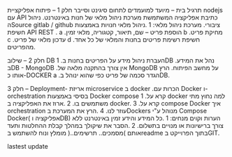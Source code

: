 תרגיל בית – מיועד למועמדים לתחום סיגינט וסייבר
חלק 1 – פיתוח אפליקציית nodejs עם API
כתיבת אפליקציה  המשתמשת מערכת ניהול מלאי של חנות באינטרנט.
ניהול הSource gitlab / github ציבורי.
מערכת ניהול מלאי:
1 .ניהול מלאי חנויות באמצעות חשיפת API REST .
a .הוספת פריט – שם, תיאור, קטגוריה, מלאי זמין
b .מחיקת פריט
c .עדכון מלאי של פריט
d .חשיפת רשימת פריטים בחנות והמלאי של כל אחד מהפריטים.


חלק 2 – שילוב DB
1 .העברת ניהול מידע על הפריטים בחנות בDB .נהל את המידע בDB - MongoDB .אין צורך בהתקנה מלאה של
MongoDB על מחשב הפיתוח. הרץ אותו כ-DOCKER
a .הגדר סכמה של פריט כפי שהוא ינוהל בDB.

חלק 3 – Deployment- אריזת microservice ב docker .הכרות עם Docker ו-orchestration בסיסי באמצעות
Docker compose
1 .קרא על docker למה נחוץ מתי משתמשים בו.
2 .ארוז את האפליקציה ב docker.
3 .קרא על compose Docker איך orchestration עוזר לנו.
4 .הרץ את המערכת בDockers מנוהל ע"י Compose Docker( אפליקציה וDB)
הערות וקוים מנחים:
1 .כל המידע והידע זמין באינטרנט ללא צורך ברישיונות או מנויים בתשלום.
2 .הסבר את שיקולך במהלך קבלת ההחלטות ותעד אותם )מסמכים.. תרשימים..( מומלץ ונוח להשתמש בreadme
בתוך הפרוייקט בGIT.

lastest update
